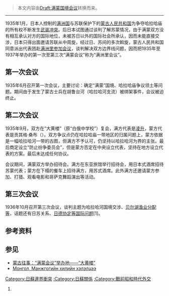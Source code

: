 > 本文内容由[Draft:满蒙国境会议](https://zh.wikipedia.org/wiki/Draft:满蒙国境会议)转换而来。


-----

1935年1月，日本人控制的[满洲国](../Page/满洲国.md "wikilink")与苏联保护下的[蒙古人民共和国](../Page/蒙古人民共和国.md "wikilink")为争夺哈拉哈庙的所有权不断发生[武装冲突](https://zh.wikipedia.org/wiki/哈尔哈庙战斗 "wikilink")。后日本试图通过谈判了解苏蒙情况，由于满蒙双方没有相互承认对方的国际地位，未被苏日以外的国际社会所承认，因而未能直接交涉，日本只得出面邀请苏联从中周旋，经过日、苏间的多次斡旋，蒙古人民共和国同意派出代表团赴[满洲里参加会议](https://zh.wikipedia.org/wiki/满洲里 "wikilink")，谈判解决双方边界线问题，因而把1935年至1937年举办的第一次至第三次“满蒙会议”称为“满洲里会议”。

## 第一次会议

1935年6月召开第一次会议，主要讨论：确定“满蒙”国境、哈拉哈庙争议领土等问题。期间由于发生了蒙古士兵在胡鲁台河（哈拉哈河支流）被绑架事件，会议被迫终止。

## 第二次会议

1935年9月，双方在“大黄楼”（原“白俄中学校”）复会，满方代表是[凌升](https://zh.wikipedia.org/wiki/凌升 "wikilink")，蒙方代表是贡其格·桑布（）。双方争议点仍在哈拉哈庙一带地区的归属问题上，蒙方依据是一幅哈拉哈河一带的古图，但满方不予认可，仍坚持以哈拉哈河为界的主张。最后商定设立“防止纷争委员会”，但是蒙方否定在中央设立代表，坚持在地方设立代表的方案。最后未达成任何协议。

会议期间，满蒙双方举办招待会。满方在东亚旅馆举行招待会，用日本式酒席招待苏蒙代表；蒙方在下榻的餐车上招待满方，用苏式酒席。此外满方还邀请蒙方参加、打猎、观看电影和哥萨克舞蹈演出等活动。

## 第三次会议

1936年10月召开第三次会议，谈判主题为哈拉哈河国境交涉、[贝尔湖渔业分配等](https://zh.wikipedia.org/wiki/贝尔湖 "wikilink")，话题还有日苏关系、[日德协定等国际问题](../Page/反共產國際協定.md "wikilink")\[1\]。

## 参考资料

## 参见

  - [蒙古往事：“满蒙会议”举办地——“大黄楼”](https://new.qq.com/omn/20190606/20190606A0T96G.html)
  - [Монгол, Манжгогийн хилийн хэлэлцээ](https://mongoltoli.mn/history/h/642)

[Category:日蘇邊界衝突](https://zh.wikipedia.org/wiki/Category:日蘇邊界衝突 "wikilink") [:Category:日蘇關係](https://zh.wikipedia.org/wiki/Category:日蘇關係 "wikilink") [:Category:戰前昭和時代外交](https://zh.wikipedia.org/wiki/Category:戰前昭和時代外交 "wikilink")

1.